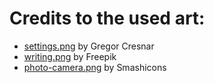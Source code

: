# Credits to the used art:
- [settings.png](https://www.flaticon.com/free-icon/settings_126472#term=settings&page=1&position=1) by Gregor Cresnar
- [writing.png](https://www.flaticon.com/free-icon/writing_1001371#term=edit&page=1&position=3) by Freepik
- [photo-camera.png](https://www.flaticon.com/free-icon/photo-camera_149098#term=camera&page=1&position=1) by Smashicons